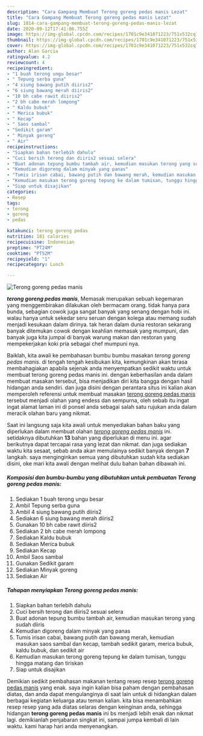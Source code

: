 ```yaml
---
description: "Cara Gampang Membuat Terong goreng pedas manis Lezat"
title: "Cara Gampang Membuat Terong goreng pedas manis Lezat"
slug: 1814-cara-gampang-membuat-terong-goreng-pedas-manis-lezat
date: 2020-09-12T17:41:06.755Z
image: https://img-global.cpcdn.com/recipes/1701c9e341071223/751x532cq70/terong-goreng-pedas-manis-foto-resep-utama.jpg
thumbnail: https://img-global.cpcdn.com/recipes/1701c9e341071223/751x532cq70/terong-goreng-pedas-manis-foto-resep-utama.jpg
cover: https://img-global.cpcdn.com/recipes/1701c9e341071223/751x532cq70/terong-goreng-pedas-manis-foto-resep-utama.jpg
author: Alan Garcia
ratingvalue: 4.2
reviewcount: 4
recipeingredient:
- "1 buah terong ungu besar"
- " Tepung serba guna"
- "4 siung bawang putih diiris2"
- "6 siung bawang merah diiris2"
- "10 bh cabe rawit diiris2"
- "2 bh cabe merah lompong"
- " Kaldu bubuk"
- " Merica bubuk"
- " Kecap"
- " Saos sambal"
- "Sedikit garam"
- " Minyak goreng"
- " Air"
recipeinstructions:
- "Siapkan bahan terlebih dahulu"
- "Cuci bersih terong dan diiris2 sesuai selera"
- "Buat adonan tepung bumbu tambah air, kemudian masukan terong yang sudah diiris"
- "Kemudian digoreng dalam minyak yang panas"
- "Tumis irisan cabai, bawang putih dan bawang merah, kemudian masukan saos sambal dan kecap, tambah sedikit garam, merica bubuk, kaldu bubuk, dan sedikit air"
- "Kemudian masukan terong goreng tepung ke dalam tumisan, tunggu hingga matang dan tiriskan"
- "Siap untuk disajikan"
categories:
- Resep
tags:
- terong
- goreng
- pedas

katakunci: terong goreng pedas 
nutrition: 181 calories
recipecuisine: Indonesian
preptime: "PT24M"
cooktime: "PT52M"
recipeyield: "1"
recipecategory: Lunch

---
```



![Terong goreng pedas manis](https://img-global.cpcdn.com/recipes/1701c9e341071223/751x532cq70/terong-goreng-pedas-manis-foto-resep-utama.jpg)

<b><i>terong goreng pedas manis</i></b>, Memasak merupakan sebuah kegemaran yang menggembirakan dilakukan oleh bermacam orang. tidak hanya para bunda, sebagian cowok juga sangat banyak yang senang dengan hobi ini. walau hanya untuk sekedar seru seruan dengan kolega atau memang sudah menjadi kesukaan dalam dirinya. tak heran dalam dunia restoran sekarang banyak ditemukan cowok dengan keahlian memasak yang mumpuni, dan banyak juga kita jumpai di banyak warung makan dan restoran yang mempekerjakan koki pria sebagai chef mumpuni nya.



Baiklah, kita awali ke pembahasan bumbu bumbu masakan <i>terong goreng pedas manis</i>. di tengah tengah kesibukan kita, kemungkinan akan terasa membahagiakan apabila sejenak anda menyempatkan sedikit waktu untuk membuat terong goreng pedas manis ini. dengan keberhasilan anda dalam membuat masakan tersebut, bisa menjadikan diri kita bangga dengan hasil hidangan anda sendiri. dan juga disini dengan perantara situs ini kalian akan memperoleh referensi untuk membuat masakan <u>terong goreng pedas manis</u> tersebut menjadi olahan yang endess dan sempurna, oleh sebab itu ingat ingat alamat laman ini di ponsel anda sebagai salah satu rujukan anda dalam meracik olahan baru yang nikmat.


Saat ini langsung saja kita awali untuk menyediakan bahan baku yang diperlukan dalam membuat olahan <u><i>terong goreng pedas manis</i></u> ini. setidaknya dibutuhkan <b>13</b> bahan yang diperlukan di menu ini. agar berikutnya dapat tercapai rasa yang lezat dan nikmat. dan juga sediakan waktu kita sesaat, sebab anda akan memulainya sedikit banyak dengan <b>7</b> langkah. saya menginginkan semua yang dibutuhkan sudah kita sediakan disini, oke mari kita awali dengan melihat dulu bahan bahan dibawah ini.

<!--inarticleads1-->

##### Komposisi dan bumbu-bumbu yang dibutuhkan untuk pembuatan Terong goreng pedas manis:

1. Sediakan 1 buah terong ungu besar
1. Ambil  Tepung serba guna
1. Ambil 4 siung bawang putih diiris2
1. Sediakan 6 siung bawang merah diiris2
1. Gunakan 10 bh cabe rawit diiris2
1. Sediakan 2 bh cabe merah lompong
1. Sediakan  Kaldu bubuk
1. Sediakan  Merica bubuk
1. Sediakan  Kecap
1. Ambil  Saos sambal
1. Gunakan Sedikit garam
1. Sediakan  Minyak goreng
1. Sediakan  Air




<!--inarticleads2-->

##### Tahapan menyiapkan Terong goreng pedas manis:

1. Siapkan bahan terlebih dahulu
1. Cuci bersih terong dan diiris2 sesuai selera
1. Buat adonan tepung bumbu tambah air, kemudian masukan terong yang sudah diiris
1. Kemudian digoreng dalam minyak yang panas
1. Tumis irisan cabai, bawang putih dan bawang merah, kemudian masukan saos sambal dan kecap, tambah sedikit garam, merica bubuk, kaldu bubuk, dan sedikit air
1. Kemudian masukan terong goreng tepung ke dalam tumisan, tunggu hingga matang dan tiriskan
1. Siap untuk disajikan




Demikian sedikit pembahasan makanan tentang resep resep <u>terong goreng pedas manis</u> yang enak. saya ingin kalian bisa paham dengan pembahasan diatas, dan anda dapat mengulanginya di saat lain untuk di hidangkan dalam berbagai kegiatan keluarga atau teman kalian. kita bisa menambahkan resep resep yang ada diatas selaras dengan keinginan anda, sehingga hidangan <b>terong goreng pedas manis</b> ini bs menjadi lebih enak dan nikmat lagi. demikianlah penjabaran singkat ini, sampai jumpa kembali di lain waktu. kami harap hari anda menyenangkan.
